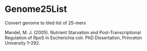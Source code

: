 # Genome25List
Convert genome to tiled list of 25-mers

Mandel, M. J. (2005). Nutrient Starvation and Post-Transcriptional Regulation of RpoS in Escherichia coli. PhD Dissertation, Princeton University 1–292.
